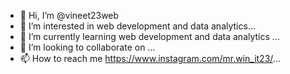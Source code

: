 - 👋 Hi, I’m @vineet23web
- 👀 I’m interested in web development and data analytics...
- 🌱 I’m currently learning web development and data analytics  ...
- 💞️ I’m looking to collaborate on  ...
- 📫 How to reach me https://www.instagram.com/mr.win_it23/...

<!---
vineet23web/vineet23web is a ✨ special ✨ repository because its `README.md` (this file) appears on your GitHub profile.
You can click the Preview link to take a look at your changes.
--->
